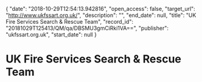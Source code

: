 {
  "date": "2018-10-29T12:54:13.942816", 
  "open_access": false, 
  "target_url": "http://www.ukfssart.org.uk/", 
  "description": "", 
  "end_date": null, 
  "title": "UK Fire Services Search & Rescue Team", 
  "record_id": "20181029T125413/QM/qa/DBSMU3gmCiRki1VA==", 
  "publisher": "ukfssart.org.uk", 
  "start_date": null
}

# UK Fire Services Search & Rescue Team

